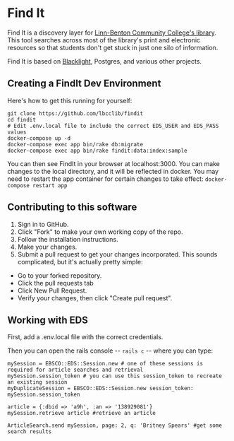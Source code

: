 # Find It

Find It is a discovery layer for [Linn-Benton Community College's library](http://library.linnbenton.edu/).  This tool searches across most of the library's print and electronic resources so that students don't get stuck in just one silo of information.

Find It is based on [Blacklight](http://projectblacklight.org/), Postgres, and various other projects.

## Creating a FindIt Dev Environment

Here's how to get this running for yourself:

```
git clone https://github.com/lbcclib/findit
cd findit
# Edit .env.local file to include the correct EDS_USER and EDS_PASS values
docker-compose up -d
docker-compose exec app bin/rake db:migrate
docker-compose exec app bin/rake findit:data:index:sample
```

You can then see FindIt in your browser at localhost:3000.  You can make changes to the local directory, and it will be reflected in docker.  You may need to restart the app container for certain changes to take effect: `docker-compose restart app`


## Contributing to this software

1. Sign in to GitHub.
2. Click "Fork" to make your own working copy of the repo.
3. Follow the installation instructions.
4. Make your changes.
5. Submit a pull request to get your changes incorporated. This sounds complicated, but it's actually pretty simple:
  * Go to your forked repository.
  * Click the pull requests tab
  * Click New Pull Request.
  * Verify your changes, then click "Create pull request".

## Working with EDS

First, add a .env.local file with the correct credentials.

Then you can open the rails console -- `rails c` -- where you can type:

```
mySession = EBSCO::EDS::Session.new # one of these sessions is required for article searches and retrieval
mySession.session_token # you can use this session_token to recreate an existing session
myDuplicateSession = EBSCO::EDS::Session.new session_token: mySession.session_token

article = {:dbid => 'a9h', :an => '138929081'}
mySession.retrieve article #retrieve an article

ArticleSearch.send mySession, page: 2, q: 'Britney Spears' #get some search results
```
